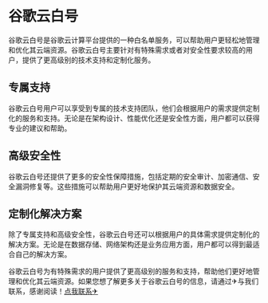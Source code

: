 # 谷歌云白号

谷歌云白号是谷歌云计算平台提供的一种白名单服务，可以帮助用户更轻松地管理和优化其云端资源。谷歌云白号主要针对有特殊需求或者对安全性要求较高的用户，提供了更高级别的技术支持和定制化服务。

## 专属支持

谷歌云白号用户可以享受到专属的技术支持团队，他们会根据用户的需求提供定制化的服务和支持。无论是在架构设计、性能优化还是安全性方面，用户都可以获得专业的建议和帮助。

## 高级安全性

谷歌云白号还提供了更多的安全性保障措施，包括定期的安全审计、加密通信、安全漏洞修复等。这些措施可以帮助用户更好地保护其云端资源和数据安全。

## 定制化解决方案

除了专属支持和高级安全性，谷歌云白号还可以根据用户的具体需求提供定制化的解决方案。无论是在数据存储、网络架构还是业务应用方面，用户都可以得到最适合自己的解决方案。

谷歌云白号为有特殊需求的用户提供了更高级别的服务和支持，帮助他们更好地管理和优化其云端资源。如果您想了解更多关于谷歌云白号的信息，请通过✈与我们联系，感谢阅读！[点我联系✈](https://edge.k02.cc)